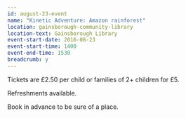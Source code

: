 ```yaml
---
id: august-23-event
name: "Kinetic Adventure: Amazon rainforest"
location: gainsborough-community-library
location-text: Gainsborough Library
event-start-date: 2016-08-23
event-start-time: 1400
event-end-time: 1530
breadcrumb: y
---
```

Tickets are £2.50 per child or families of 2+ children for £5.

Refreshments available.

Book in advance to be sure of a place.
